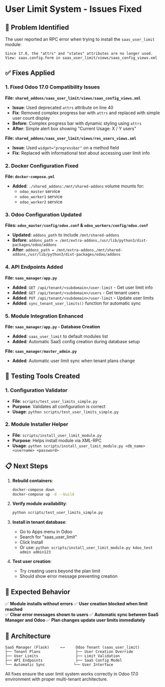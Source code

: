 # User Limit System - Issues Fixed

## 🐛 **Problem Identified**
The user reported an RPC error when trying to install the `saas_user_limit` module:
```
Since 17.0, the "attrs" and "states" attributes are no longer used.
View: saas.config.form in saas_user_limit/views/saas_config_views.xml
```

## ✅ **Fixes Applied**

### 1. **Fixed Odoo 17.0 Compatibility Issues**

**File: `shared_addons/saas_user_limit/views/saas_config_views.xml`**
- **Issue**: Used deprecated `attrs` attribute on line 40
- **Fix**: Removed complex progress bar with `attrs` and replaced with simple user count display
- **Before**: Complex progress bar with dynamic styling using `attrs`
- **After**: Simple alert box showing "Current Usage: X / Y users"

**File: `shared_addons/saas_user_limit/views/res_users_views.xml`**
- **Issue**: Used `widget="progressbar"` on a method field
- **Fix**: Replaced with informational text about accessing user limit info

### 2. **Docker Configuration Fixed**

**File: `docker-compose.yml`**
- **Added**: `./shared_addons:/mnt/shared-addons` volume mounts for:
  - `odoo_master` service
  - `odoo_worker1` service  
  - `odoo_worker2` service

### 3. **Odoo Configuration Updated**

**Files: `odoo_master/config/odoo.conf` & `odoo_workers/config/odoo.conf`**
- **Updated**: `addons_path` to include `/mnt/shared-addons`
- **Before**: `addons_path = /mnt/extra-addons,/usr/lib/python3/dist-packages/odoo/addons`
- **After**: `addons_path = /mnt/extra-addons,/mnt/shared-addons,/usr/lib/python3/dist-packages/odoo/addons`

### 4. **API Endpoints Added**

**File: `saas_manager/app.py`**
- **Added**: `GET /api/tenant/<subdomain>/user-limit` - Get user limit info
- **Added**: `GET /api/tenant/<subdomain>/users` - Get tenant users
- **Added**: `PUT /api/tenant/<subdomain>/user-limit` - Update user limits
- **Added**: `sync_tenant_user_limits()` function for automatic sync

### 5. **Module Integration Enhanced**

**File: `saas_manager/app.py` - Database Creation**
- **Added**: `saas_user_limit` to default modules list
- **Added**: Automatic SaaS config creation during database setup

**File: `saas_manager/master_admin.py`**
- **Added**: Automatic user limit sync when tenant plans change

## 🧪 **Testing Tools Created**

### 1. **Configuration Validator**
- **File**: `scripts/test_user_limits_simple.py`
- **Purpose**: Validates all configuration is correct
- **Usage**: `python scripts/test_user_limits_simple.py`

### 2. **Module Installer Helper**
- **File**: `scripts/install_user_limit_module.py`
- **Purpose**: Helps install module via XML-RPC
- **Usage**: `python scripts/install_user_limit_module.py <db_name> <username> <password>`

## 📋 **Next Steps**

1. **Rebuild containers**: 
   ```bash
   docker-compose down
   docker-compose up -d --build
   ```

2. **Verify module availability**:
   ```bash
   python scripts/test_user_limits_simple.py
   ```

3. **Install in tenant database**:
   - Go to Apps menu in Odoo
   - Search for "saas_user_limit"
   - Click Install
   - Or use: `python scripts/install_user_limit_module.py kdoo_test admin admin123`

4. **Test user creation**:
   - Try creating users beyond the plan limit
   - Should show error message preventing creation

## 🎯 **Expected Behavior**

✅ **Module installs without errors**
✅ **User creation blocked when limit reached**  
✅ **Clear error messages shown to users**
✅ **Automatic sync between SaaS Manager and Odoo**
✅ **Plan changes update user limits immediately**

## 🔧 **Architecture**

```
SaaS Manager (Flask)     ←→     Odoo Tenant (saas_user_limit)
├── Tenant Plans                ├── User Creation Override
├── User Limits                 ├── Limit Validation  
├── API Endpoints               ├── SaaS Config Model
└── Automatic Sync             └── User Interface
```

All fixes ensure the user limit system works correctly in Odoo 17.0 environment with proper multi-tenant architecture.
